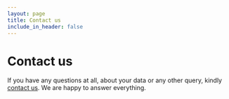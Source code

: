 ```yaml
---
layout: page
title: Contact us
include_in_header: false
---
```


# Contact us
If you have any questions at all, about your data or any other query, kindly [contact us](mailto:support@2stable.com). We are happy to answer everything.
